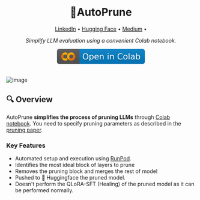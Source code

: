 <div align="center">
  <h1>🔧AutoPrune</h1>
  <p>
     <a href="www.linkedin.com/in/muhammad-bin-usman">LinkedIn</a> • 
     <a href="https://huggingface.co/Muhammad2003/">Hugging Face</a> • 
     <a href="https://medium.com/@muhammadbinusman03">Medium</a> • 
  </p>
   <p><em>Simplify LLM evaluation using a convenient Colab notebook.</em></p>
   <a href="https://colab.research.google.com/drive/1-stRWrVsrglkjtE8dRorjQZL00wANR58?usp=sharing"><img src="img/colab.svg" alt="Open In Colab"></a></center>
</div>
<br/>





![image](https://github.com/MuhammadBinUsman03/Auto-Prune/assets/58441901/eca306e6-f0f5-475e-8051-4c3c916ab32b)

## 🔍 Overview

AutoPrune **simplifies the process of pruning LLMs** through [Colab notebook](https://colab.research.google.com/drive/1Igs3WZuXAIv9X0vwqiE90QlEPys8e8Oa?usp=sharing). You need to specify pruning parameters as described
in the [pruning paper](https://arxiv.org/abs/2403.17887).

### Key Features

* Automated setup and execution using [RunPod](https://runpod.io?ref=9nvk2srl).
* Identifies the most ideal block of layers to prune
* Removes the pruning block and merges the rest of model
* Pushed to 🤗 Huggingface the pruned model.
* Doesn't perform the QLoRA-SFT (Healing) of the pruned model as it can be performed normally.